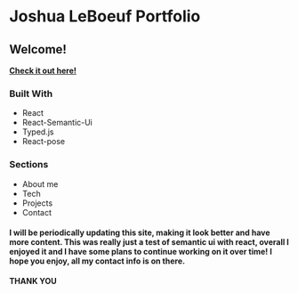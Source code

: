 # Joshua LeBoeuf Portfolio

## Welcome!

**[Check it out here!](https://humanjboof.github.io/react_portfolio/)**

### Built With
- React
- React-Semantic-Ui
- Typed.js
- React-pose

### Sections 
- About me
- Tech
- Projects
- Contact

#### I will be periodically updating this site, making it look better and have more content. This was really just a test of semantic ui with react, overall I enjoyed it and I have some plans to continue working on it over time! I hope you enjoy, all my contact info is on there.

**THANK YOU** 